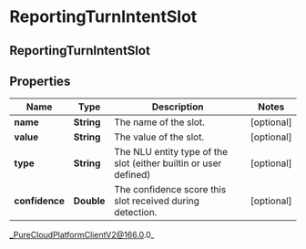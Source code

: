 # ReportingTurnIntentSlot

## ReportingTurnIntentSlot

## Properties

|Name | Type | Description | Notes|
|------------ | ------------- | ------------- | -------------|
| **name** | **String** | The name of the slot. | [optional] |
| **value** | **String** | The value of the slot. | [optional] |
| **type** | **String** | The NLU entity type of the slot (either builtin or user defined) | [optional] |
| **confidence** | **Double** | The confidence score this slot received during detection. | [optional] |



_PureCloudPlatformClientV2@166.0.0_
